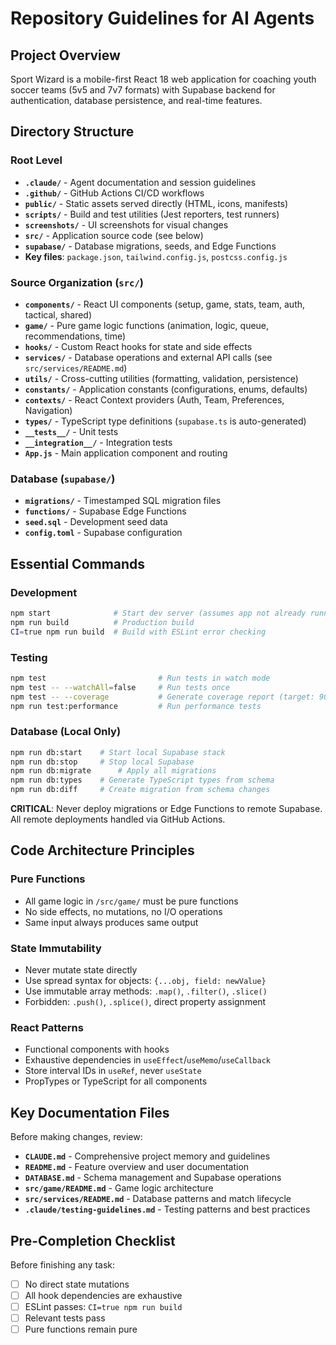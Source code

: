 # Repository Guidelines for AI Agents

## Project Overview
Sport Wizard is a mobile-first React 18 web application for coaching youth soccer teams (5v5 and 7v7 formats) with Supabase backend for authentication, database persistence, and real-time features.

## Directory Structure

### Root Level
- **`.claude/`** - Agent documentation and session guidelines
- **`.github/`** - GitHub Actions CI/CD workflows
- **`public/`** - Static assets served directly (HTML, icons, manifests)
- **`scripts/`** - Build and test utilities (Jest reporters, test runners)
- **`screenshots/`** - UI screenshots for visual changes
- **`src/`** - Application source code (see below)
- **`supabase/`** - Database migrations, seeds, and Edge Functions
- **Key files**: `package.json`, `tailwind.config.js`, `postcss.config.js`

### Source Organization (`src/`)
- **`components/`** - React UI components (setup, game, stats, team, auth, tactical, shared)
- **`game/`** - Pure game logic functions (animation, logic, queue, recommendations, time)
- **`hooks/`** - Custom React hooks for state and side effects
- **`services/`** - Database operations and external API calls (see `src/services/README.md`)
- **`utils/`** - Cross-cutting utilities (formatting, validation, persistence)
- **`constants/`** - Application constants (configurations, enums, defaults)
- **`contexts/`** - React Context providers (Auth, Team, Preferences, Navigation)
- **`types/`** - TypeScript type definitions (`supabase.ts` is auto-generated)
- **`__tests__/`** - Unit tests
- **`__integration__/`** - Integration tests
- **`App.js`** - Main application component and routing

### Database (`supabase/`)
- **`migrations/`** - Timestamped SQL migration files
- **`functions/`** - Supabase Edge Functions
- **`seed.sql`** - Development seed data
- **`config.toml`** - Supabase configuration

## Essential Commands

### Development
```bash
npm start              # Start dev server (assumes app not already running)
npm run build          # Production build
CI=true npm run build  # Build with ESLint error checking
```

### Testing
```bash
npm test                         # Run tests in watch mode
npm test -- --watchAll=false     # Run tests once
npm test -- --coverage           # Generate coverage report (target: 90%+)
npm run test:performance         # Run performance tests
```

### Database (Local Only)
```bash
npm run db:start    # Start local Supabase stack
npm run db:stop     # Stop local Supabase
npm run db:migrate      # Apply all migrations
npm run db:types    # Generate TypeScript types from schema
npm run db:diff     # Create migration from schema changes
```

**CRITICAL**: Never deploy migrations or Edge Functions to remote Supabase. All remote deployments handled via GitHub Actions.

## Code Architecture Principles

### Pure Functions
- All game logic in `/src/game/` must be pure functions
- No side effects, no mutations, no I/O operations
- Same input always produces same output

### State Immutability
- Never mutate state directly
- Use spread syntax for objects: `{...obj, field: newValue}`
- Use immutable array methods: `.map()`, `.filter()`, `.slice()`
- Forbidden: `.push()`, `.splice()`, direct property assignment

### React Patterns
- Functional components with hooks
- Exhaustive dependencies in `useEffect`/`useMemo`/`useCallback`
- Store interval IDs in `useRef`, never `useState`
- PropTypes or TypeScript for all components

## Key Documentation Files

Before making changes, review:
- **`CLAUDE.md`** - Comprehensive project memory and guidelines
- **`README.md`** - Feature overview and user documentation
- **`DATABASE.md`** - Schema management and Supabase operations
- **`src/game/README.md`** - Game logic architecture
- **`src/services/README.md`** - Database patterns and match lifecycle
- **`.claude/testing-guidelines.md`** - Testing patterns and best practices

## Pre-Completion Checklist

Before finishing any task:
- [ ] No direct state mutations
- [ ] All hook dependencies are exhaustive
- [ ] ESLint passes: `CI=true npm run build`
- [ ] Relevant tests pass
- [ ] Pure functions remain pure

